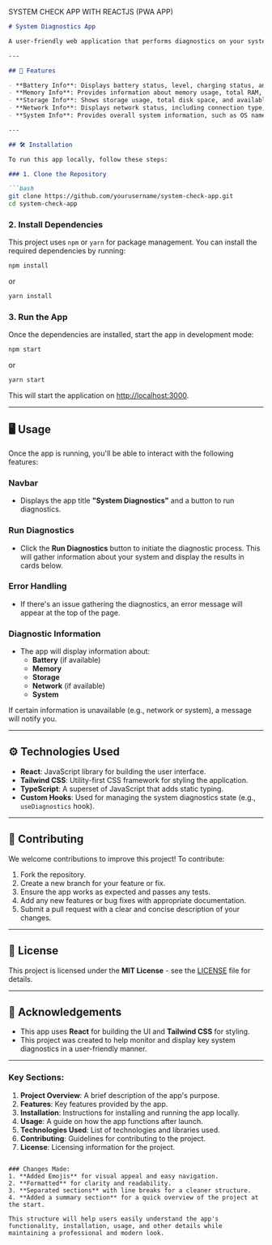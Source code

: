 SYSTEM CHECK APP WITH REACTJS (PWA APP)

```markdown
# System Diagnostics App

A user-friendly web application that performs diagnostics on your system and provides detailed insights into various components, such as battery, memory, storage, network, and system information.

---

## 🚀 Features

- **Battery Info**: Displays battery status, level, charging status, and related data.
- **Memory Info**: Provides information about memory usage, total RAM, and available memory.
- **Storage Info**: Shows storage usage, total disk space, and available space.
- **Network Info**: Displays network status, including connection type, downlink speed, and Round Trip Time (RTT).
- **System Info**: Provides overall system information, such as OS name, architecture, and platform.

---

## 🛠️ Installation

To run this app locally, follow these steps:

### 1. Clone the Repository

```bash
git clone https://github.com/yourusername/system-check-app.git
cd system-check-app
```

### 2. Install Dependencies

This project uses `npm` or `yarn` for package management. You can install the required dependencies by running:

```bash
npm install
```
or
```bash
yarn install
```

### 3. Run the App

Once the dependencies are installed, start the app in development mode:

```bash
npm start
```
or
```bash
yarn start
```

This will start the application on [http://localhost:3000](http://localhost:3000).

---

## 🖥️ Usage

Once the app is running, you'll be able to interact with the following features:

### Navbar

- Displays the app title **"System Diagnostics"** and a button to run diagnostics.

### Run Diagnostics

- Click the **Run Diagnostics** button to initiate the diagnostic process. This will gather information about your system and display the results in cards below.

### Error Handling

- If there's an issue gathering the diagnostics, an error message will appear at the top of the page.

### Diagnostic Information

- The app will display information about:
  - **Battery** (if available)
  - **Memory**
  - **Storage**
  - **Network** (if available)
  - **System**

If certain information is unavailable (e.g., network or system), a message will notify you.

---

## ⚙️ Technologies Used

- **React**: JavaScript library for building the user interface.
- **Tailwind CSS**: Utility-first CSS framework for styling the application.
- **TypeScript**: A superset of JavaScript that adds static typing.
- **Custom Hooks**: Used for managing the system diagnostics state (e.g., `useDiagnostics` hook).

---

## 🤝 Contributing

We welcome contributions to improve this project! To contribute:

1. Fork the repository.
2. Create a new branch for your feature or fix.
3. Ensure the app works as expected and passes any tests.
4. Add any new features or bug fixes with appropriate documentation.
5. Submit a pull request with a clear and concise description of your changes.

---

## 📜 License

This project is licensed under the **MIT License** - see the [LICENSE](LICENSE) file for details.

---

## 🙏 Acknowledgements

- This app uses **React** for building the UI and **Tailwind CSS** for styling.
- This project was created to help monitor and display key system diagnostics in a user-friendly manner.

---

### Key Sections:

1. **Project Overview**: A brief description of the app's purpose.
2. **Features**: Key features provided by the app.
3. **Installation**: Instructions for installing and running the app locally.
4. **Usage**: A guide on how the app functions after launch.
5. **Technologies Used**: List of technologies and libraries used.
6. **Contributing**: Guidelines for contributing to the project.
7. **License**: Licensing information for the project.
```

### Changes Made:
1. **Added Emojis** for visual appeal and easy navigation.
2. **Formatted** for clarity and readability.
3. **Separated sections** with line breaks for a cleaner structure.
4. **Added a summary section** for a quick overview of the project at the start.

This structure will help users easily understand the app's functionality, installation, usage, and other details while maintaining a professional and modern look.
